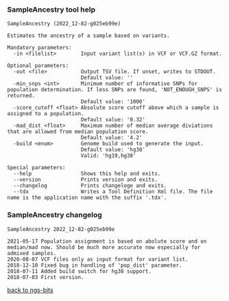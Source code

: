 ### SampleAncestry tool help
	SampleAncestry (2022_12-82-g025eb99e)
	
	Estimates the ancestry of a sample based on variants.
	
	Mandatory parameters:
	  -in <filelist>        Input variant list(s) in VCF or VCF.GZ format.
	
	Optional parameters:
	  -out <file>           Output TSV file. If unset, writes to STDOUT.
	                        Default value: ''
	  -min_snps <int>       Minimum number of informative SNPs for population determination. If less SNPs are found, 'NOT_ENOUGH_SNPS' is returned.
	                        Default value: '1000'
	  -score_cutoff <float> Absolute score cutoff above which a sample is assigned to a population.
	                        Default value: '0.32'
	  -mad_dist <float>     Maximum number of median average diviations that are allowed from median population score.
	                        Default value: '4.2'
	  -build <enum>         Genome build used to generate the input.
	                        Default value: 'hg38'
	                        Valid: 'hg19,hg38'
	
	Special parameters:
	  --help                Shows this help and exits.
	  --version             Prints version and exits.
	  --changelog           Prints changeloge and exits.
	  --tdx                 Writes a Tool Definition Xml file. The file name is the application name with the suffix '.tdx'.
	
### SampleAncestry changelog
	SampleAncestry 2022_12-82-g025eb99e
	
	2021-05-17 Population assignment is based on abolute score and on median/mad now. Should be much more accurate now especially for admixed samples.
	2020-08-07 VCF files only as input format for variant list.
	2018-12-10 Fixed bug in handling of 'pop_dist' parameter.
	2018-07-11 Added build switch for hg38 support.
	2018-07-03 First version.
[back to ngs-bits](https://github.com/imgag/ngs-bits)